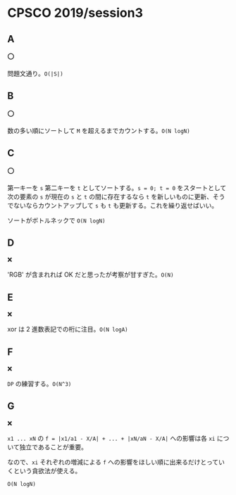 # CPSCO 2019/session3

## A

:o:

問題文通り。`O(|S|)`

## B

:o:

数の多い順にソートして `M` を超えるまでカウントする。`O(N logN)`

## C

:o:

第一キーを `s` 第二キーを `t` としてソートする。`s = 0; t = 0` をスタートとして次の要素の `s` が現在の `s` と `t` の間に存在するなら `t` を新しいものに更新、そうでないならカウントアップして `s` も `t` も更新する。これを繰り返せばいい。

ソートがボトルネックで `O(N logN)`

## D

:x:

'RGB' が含まれれば OK だと思ったが考察が甘すぎた。`O(N)`

## E

:x:

xor は 2 進数表記での桁に注目。`O(N logA)`

## F

:x:

`DP` の練習する。`O(N^3)`

## G

:x:

`x1 ... xN` の `f = |x1/a1 - X/A| + ... + |xN/aN - X/A|` への影響は各 `xi` について独立であることが重要。

なので、`xi` それぞれの増減による `f` への影響をほしい順に出来るだけとっていくという貪欲法が使える。

`O(N logN)`

